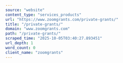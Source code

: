 ```yaml
---
source: "website"
content_type: "services_products"
url: "https://www.zoomgrants.com/private-grants/"
title: "/private-grants/"
domain: "www.zoomgrants.com"
path: "/private-grants/"
scraped_time: "2025-10-05T03:40:27.893451"
url_depth: 1
word_count: 0
client_name: "zoomgrants"
---
```


